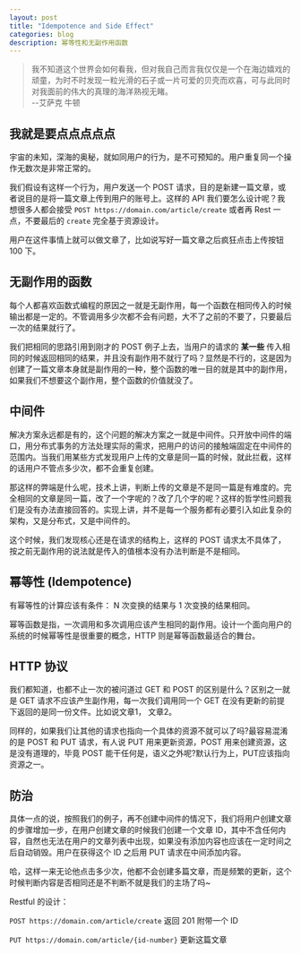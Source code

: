 ```yaml
---
layout: post
title: "Idempotence and Side Effect"
categories: blog
description: 幂等性和无副作用函数
---
```


> 我不知道这个世界会如何看我，但对我自己而言我仅仅是一个在海边嬉戏的顽童，为时不时发现一粒光滑的石子或一片可爱的贝壳而欢喜，可与此同时对我面前的伟大的真理的海洋熟视无睹。  
> --艾萨克 牛顿

## 我就是要点点点点点

宇宙的未知，深海的奥秘，就如同用户的行为，是不可预知的。用户重复同一个操作无数次是非常正常的。

我们假设有这样一个行为，用户发送一个 POST 请求，目的是新建一篇文章，或者说目的是将一篇文章上传到用户的账号上。这样的 API 我们要怎么设计呢？我想很多人都会接受 `POST https://domain.com/article/create` 或者再 Rest 一点，不要最后的 `create` 完全基于资源设计。

用户在这件事情上就可以做文章了，比如说写好一篇文章之后疯狂点击上传按钮 100 下。

## 无副作用的函数

每个人都喜欢函数式编程的原因之一就是无副作用，每一个函数在相同传入的时候输出都是一定的。不管调用多少次都不会有问题，大不了之前的不要了，只要最后一次的结果就行了。

我们把相同的思路引用到刚才的 POST 例子上去，当用户的请求的 **某一些** 传入相同的时候返回相同的结果，并且没有副作用不就行了吗？显然是不行的，这是因为创建了一篇文章本身就是副作用的一种，整个函数的唯一目的就是其中的副作用，如果我们不想要这个副作用，整个函数的价值就没了。

## 中间件

解决方案永远都是有的，这个问题的解决方案之一就是中间件。只开放中间件的端口，用分布式事务的方法处理实际的需求，把用户的访问的接触端固定在中间件的范围内。当我们用某些方式发现用户上传的文章是同一篇的时候，就此拦截，这样的话用户不管点多少次，都不会重复创建。

那这样的弊端是什么呢，技术上讲，判断上传的文章是不是同一篇是有难度的。完全相同的文章是同一篇，改了一个字呢的？改了几个字的呢？这样的哲学性问题我们是没有办法直接回答的。实现上讲，并不是每一个服务都有必要引入如此复杂的架构，又是分布式，又是中间件的。

这个时候，我们发现核心还是在请求的结构上，这样的 POST 请求太不具体了，按之前无副作用的说法就是传入的值根本没有办法判断是不是相同。

## 幂等性 (Idempotence)

有幂等性的计算应该有条件： N 次变换的结果与 1 次变换的结果相同。

幂等函数是指，一次调用和多次调用应该产生相同的副作用。设计一个面向用户的系统的时候幂等性是很重要的概念，HTTP 则是幂等函数最适合的舞台。

## HTTP 协议

我们都知道，也都不止一次的被问道过 GET 和 POST 的区别是什么？区别之一就是 GET 请求不应该产生副作用，每一次我们调用同一个 GET 在没有更新的前提下返回的是同一份文件。比如说文章1， 文章2。

同样的，如果我们让其他的请求也指向一个具体的资源不就可以了吗?最容易混淆的是 POST 和 PUT 请求，有人说 PUT 用来更新资源，POST 用来创建资源，这是没有道理的，毕竟 POST 能干任何是，语义之外呢?默认行为上，PUT应该指向资源之一。

## 防治

具体一点的说，按照我们的例子，再不创建中间件的情况下，我们将用户创建文章的步骤增加一步，在用户创建文章的时候我们创建一个文章 ID，其中不含任何内容，自然也无法在用户的文章列表中出现，如果没有添加内容也应该在一定时间之后自动销毁。用户在获得这个 ID 之后用 PUT 请求在中间添加内容。

哈，这样一来无论他点击多少次，他都不会创建多篇文章，而是频繁的更新，这个时候判断内容是否相同还是不判断不就是我们的主场了吗~

Restful 的设计：

`POST https://domain.com/article/create` 返回 201 附带一个 ID

`PUT https://domain.com/article/{id-number}` 更新这篇文章
